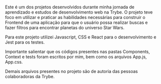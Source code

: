 Este é um dos projetos desenvolvidos durante minha jornada de aprendizado e estudos de desenvolvimento web na Trybe. O projeto teve foco em utilizar e praticar as habilidades necessárias para construir o Frontend de uma aplicação para que o usuário possa realizar buscas e fazer filtros para encontrar planetas do universo Star Wars.

Para este projeto utilizei Javascript, CSS e React para o desenvolvimento e Jest para os testes.

Importante salientar que os códigos presentes nas pastas Components, Context e tests foram escritos por mim, bem como os arquivos App.js, App.css.

Demais arquivos presentes no projeto são de autoria das pessoas colaboradoras da Trybe.
